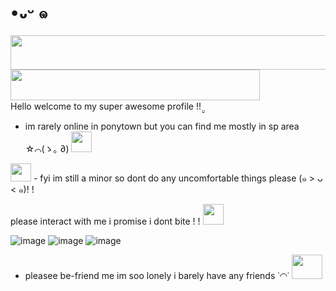 # •᎑ᵕ ๑
<a href="https://www.glitter-graphics.com"><img src="http://dl7.glitter-graphics.net/pub/773/773427w34lc9wivu.gif" width=511 height=55 border=0></a><br><a href="https://www.glitter-graphics.com"><img src="http://dl6.glitter-graphics.net/pub/1207/1207906t5ef8adzuh.gif" width=399 height=49 border=0></a><br> 
                                                     Hello welcome to my super awesome profile !! ̤̮

 - im rarely online in ponytown but you can find me mostly in sp area ☆⌒(ゝ｡  ∂) <a href="https://www.glitter-graphics.com"><img src="http://dl2.glitter-graphics.net/pub/128/128982dzxe7x9mi5.gif" width=33 height=33 border=0></a>

<a href="https://www.glitter-graphics.com"><img src="http://dl.glitter-graphics.net/pub/640/640381u02ck4kwdg.gif" width=33 height=29 border=0></a> - fyi im still a minor so dont do any uncomfortable things please (๑ > ᴗ < ๑)! !

please interact with me i promise i dont bite ! ! 
<a href="https://www.glitter-graphics.com"><img src="http://dl7.glitter-graphics.net/pub/644/644517m6eyw5693n.gif" width=33 height=33 border=0></a>

![image](https://github.com/Ellevira/elvira/assets/148860958/45c58922-76d0-4bc4-ada6-1ac8cfcc9bdb) ![image](https://github.com/Ellevira/elvira/assets/148860958/0b602f28-ed79-4c45-beb1-ee5f64d1c23a) ![image](https://github.com/Ellevira/elvira/assets/148860958/99630b3c-f556-44c7-a8f3-fbc515b391e5)

- pleasee be-friend me im soo lonely i barely have any friends ˙◠˙ <img src="http://dl2.glitter-graphics.net/pub/1505/1505422l1ve8862bp.gif" width=49 height=39 border=0></a>

